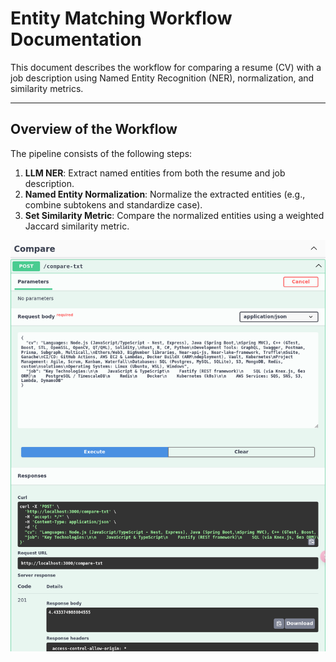 # Entity Matching Workflow Documentation

This document describes the workflow for comparing a resume (CV) with a job description using Named Entity Recognition (NER), normalization, and similarity metrics.

---

## Overview of the Workflow

The pipeline consists of the following steps:

1. **LLM NER**: Extract named entities from both the resume and job description.
2. **Named Entity Normalization**: Normalize the extracted entities (e.g., combine subtokens and standardize case).
3. **Set Similarity Metric**: Compare the normalized entities using a weighted Jaccard similarity metric.

![](./docs/screenshot-swagger.png)


